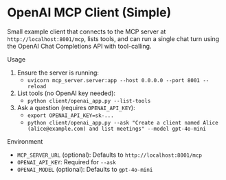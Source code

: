# OpenAI MCP Client (Simple)

Small example client that connects to the MCP server at `http://localhost:8001/mcp`, lists tools, and can run a single chat turn using the OpenAI Chat Completions API with tool-calling.

Usage

1) Ensure the server is running:
   - `uvicorn mcp_server.server:app --host 0.0.0.0 --port 8001 --reload`
2) List tools (no OpenAI key needed):
   - `python client/openai_app.py --list-tools`
3) Ask a question (requires `OPENAI_API_KEY`):
   - `export OPENAI_API_KEY=sk-...`
   - `python client/openai_app.py --ask "Create a client named Alice (alice@example.com) and list meetings" --model gpt-4o-mini`

Environment
- `MCP_SERVER_URL` (optional): Defaults to `http://localhost:8001/mcp`
- `OPENAI_API_KEY`: Required for `--ask`
- `OPENAI_MODEL` (optional): Defaults to `gpt-4o-mini`

